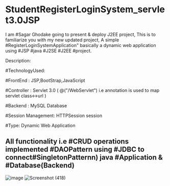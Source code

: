 # StudentRegisterLoginSystem_servlet3.0JSP
I am #Sagar Ghodake going to present & deploy J2EE project, This is to familiarize you with my new updated project, A simple #RegisterLoginSystemApplication" basically a dynamic web application using #JSP #java #J2SE #J2EE #project.

Description:

#TechnologyUsed:

#FrontEnd : JSP,BootStrap,JavaScript

#Controller : Servlet 3.0 ( @("/WebServlet") i.e annotation is used to map servlet class<->url )

#Backend : MySQL Database

#Session Management: HTTPSession session

#Type: Dynamic Web Application

All functionality i.e #CRUD operations implemented #DAOPattern using #JDBC to connect#SingletonPatternn) java #Application & #Database(Backend)
----------------------------------------------------------------------------------------
![image](https://user-images.githubusercontent.com/60310009/91656993-1805eb80-eadb-11ea-8cef-7e07f8089196.png)
![Screenshot (418)](https://user-images.githubusercontent.com/60310009/91656946-b6de1800-eada-11ea-8f2c-7d9b78739647.png)
